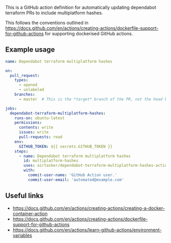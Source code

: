This is a GitHub action definition for automatically updating dependabot terraform PRs to include multiplatform hashes.

This follows the conventions outlined in https://docs.github.com/en/actions/creating-actions/dockerfile-support-for-github-actions for supporting dockerised GitHub actions.

## Example usage

```yaml
name: Dependabot terraform multiplatform hashes

on:
  pull_request:
    types:
      - opened
      - unlabeled
    branches:
      - master  # This is the *target* branch of the PR, not the head branch.

jobs:
  dependabot-terraform-multiplatform-hashes:
    runs-on: ubuntu-latest
    permissions:
      contents: write
      issues: write
      pull-requests: read
    env:
      GITHUB_TOKEN: ${{ secrets.GITHUB_TOKEN }}
    steps:
      - name: Dependabot terraform multiplatform hashes
        id: multiplatform-hashes
        uses: airtasker/dependabot-terraform-multiplatform-hashes-action@main
        with:
          commit-user-name: 'GitHub Action user.'
          commit-user-email: 'automated@example.com'
```

## Useful links

* https://docs.github.com/en/actions/creating-actions/creating-a-docker-container-action
* https://docs.github.com/en/actions/creating-actions/dockerfile-support-for-github-actions
* https://docs.github.com/en/actions/learn-github-actions/environment-variables

